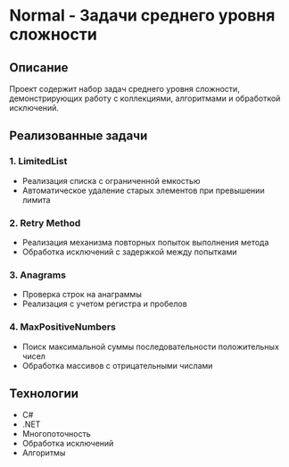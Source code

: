 # Normal - Задачи среднего уровня сложности

## Описание
Проект содержит набор задач среднего уровня сложности, демонстрирующих работу с коллекциями, алгоритмами и обработкой исключений.

## Реализованные задачи

### 1. LimitedList
- Реализация списка с ограниченной емкостью
- Автоматическое удаление старых элементов при превышении лимита

### 2. Retry Method
- Реализация механизма повторных попыток выполнения метода
- Обработка исключений с задержкой между попытками

### 3. Anagrams
- Проверка строк на анаграммы
- Реализация с учетом регистра и пробелов

### 4. MaxPositiveNumbers
- Поиск максимальной суммы последовательности положительных чисел
- Обработка массивов с отрицательными числами

## Технологии
- C#
- .NET
- Многопоточность
- Обработка исключений
- Алгоритмы 